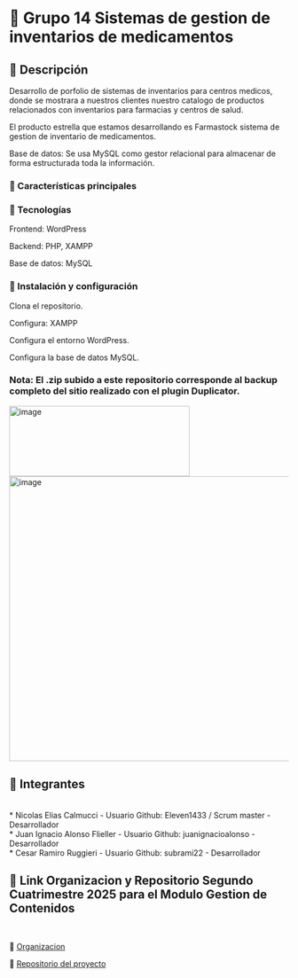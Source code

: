 ﻿# :pill: Grupo 14 Sistemas de gestion de inventarios de medicamentos


## :pushpin: Descripción

Desarrollo de porfolio de sistemas de inventarios para centros medicos, donde se mostrara a nuestros clientes nuestro catalogo de productos relacionados con inventarios para farmacias y centros de salud.

El producto estrella que estamos desarrollando es Farmastock sistema de gestion de inventario de medicamentos.

Base de datos: Se usa MySQL como gestor relacional para almacenar de forma estructurada toda la información.

### :pushpin: Características principales


### :pushpin: Tecnologías
Frontend: WordPress

Backend: PHP, XAMPP

Base de datos: MySQL


### :pushpin: Instalación y configuración 

Clona el repositorio.

Configura: XAMPP

Configura el entorno WordPress.

Configura la base de datos MySQL.


### Nota: El .zip subido a este repositorio corresponde al backup completo del sitio realizado con el plugin Duplicator.

<img width="325" height="127" alt="image" src="https://github.com/user-attachments/assets/4dfed22a-286f-4a26-9bbe-4c445940d5f6" />

<img width="1115" height="514" alt="image" src="https://github.com/user-attachments/assets/b19c5cec-8708-4c57-b0c3-bd22cbe4e6ca" />


## :muscle: Integrantes
<br/>
* Nicolas Elias Calmucci - Usuario Github: Eleven1433 / Scrum master - Desarrollador
<br/>
* Juan Ignacio Alonso Flieller - Usuario Github: juanignacioalonso - Desarrollador
<br/>
* Cesar Ramiro Ruggieri - Usuario Github: subrami22 - Desarrollador
<br/>



## :pushpin: Link Organizacion y Repositorio Segundo Cuatrimestre 2025 para el Modulo Gestion de Contenidos 
<br/>

:radio_button: [Organizacion](https://github.com/Proyecto1-ISPC-G14-2025) 
<br/>

:radio_button: [Repositorio del proyecto](https://github.com/Proyecto1-ISPC-G14-2025/Gestion-ISPC-G14-2025)
<br/>
